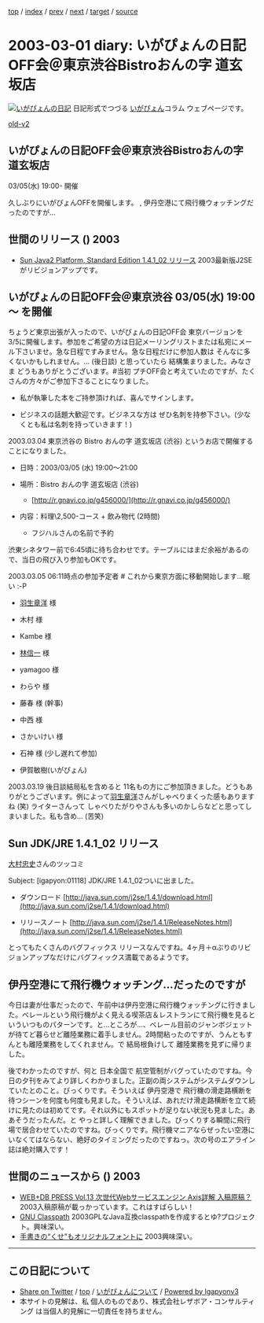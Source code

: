 [top](../index.html) 
 / [index](index.html) 
 / [prev](ig030226.html) 
 / [next](ig030302.html) 
 / [target](http://www.igapyon.jp/igapyon/diary/2003/ig030301.html) 
 / [source](https://github.com/igapyon/diary/blob/master/2003/ig030301.src.md) 

2003-03-01 diary: いがぴょんの日記OFF会＠東京渋谷Bistroおんの字 道玄坂店
=====================================================================================================
[![いがぴょんの日記](http://www.igapyon.jp/igapyon/diary/images/iga200306s.jpg "いがぴょん")](http://www.igapyon.jp/igapyon/diary/memo/memoigapyon.html) 日記形式でつづる [いがぴょん](http://www.igapyon.jp/igapyon/diary/memo/memoigapyon.html)コラム ウェブページです。

[old-v2](ig030301-orig.html)

## いがぴょんの日記OFF会＠東京渋谷Bistroおんの字 道玄坂店
03/05(水) 19:00- 開催

久しぶりにいがぴょんOFFを開催します。 , 伊丹空港にて飛行機ウォッチングだったのですが…


## 世間のリリース () 2003

* [Sun Java2 Platform, Standard Edition 1.4.1_02 リリース](http://java.sun.com/j2se/1.4.1/)  2003最新版J2SEがリビジョンアップです。

## いがぴょんの日記OFF会＠東京渋谷 03/05(水) 19:00～ を開催

ちょうど東京出張が入ったので、いがぴょんの日記OFF会 東京バージョンを 3/5に開催します。参加をご希望の方は日記メーリングリストまたは私宛にメール下さいませ。急な日程ですみません。急な日程だけに参加人数は そんなに多くないかもしれません。… (後日談) と思っていたら 結構集まりました。みなさま どうもありがとうございます。#当初 プチOFF会と考えていたのですが、たくさんの方々がご参加下さることになりました。

* 私が執筆した本をご持参頂ければ、喜んでサインします。
  
* ビジネスの話題大歓迎です。ビジネスな方は ぜひ名刺を持参下さい。(少なくとも私は名刺を持っていきます！)

2003.03.04 東京渋谷の Bistro おんの字 道玄坂店 (渋谷) というお店で開催することになりました。

* 日時：2003/03/05 (水) 19:00～21:00 
* 場所：Bistro おんの字 道玄坂店 (渋谷)
  
  * [http://r.gnavi.co.jp/g456000/](http://r.gnavi.co.jp/g456000/)
* 内容：料理\2,500-コース + 飲み物代 (2時間) 
  * フジハルさんの名前で予約

  

渋東シネタワー前で6:45頃に待ち合わせです。テーブルにはまだ余裕があるので、当日の飛び入り参加もOKです。

2003.03.05 06:11時点の参加予定者 # これから東京方面に移動開始します…眠い :-P

* [羽生章洋](http://d.hatena.ne.jp/habuakihiro/) 様
  
* 木村 様
  
* Kambe 様
  
* [林信一](http://www.angelwaltz.net/) 様
  
* yamagoo 様
  
* わらや 様
  
* 藤春 様 (幹事)
  
* 中西 様
  
* さかいけい 様
  
* 石神 様 (少し遅れて参加)
  
* 伊賀敏樹(いがぴょん)

2003.03.19 後日談結局私を含めると 11名もの方にご参加頂きました。どうもありがとうございます。例によって[羽生章洋](http://d.hatena.ne.jp/habuakihiro/)さんがしゃべりまくった感もありますね (笑) ライターさんって しゃべりたがりやさんも多いのかしらなどと思ってしまいました。私も含め… (苦笑)

## Sun JDK/JRE 1.4.1_02 リリース

[大村忠史](http://www.cutt.co.jp/book/4-87783-052-9.html)さんのツッコミ

Subject:  [igapyon:01118] JDK/JRE 1.4.1_02ついに出ました。

* ダウンロード
  [http://java.sun.com/j2se/1.4.1/download.html](http://java.sun.com/j2se/1.4.1/download.html)
  
* リリースノート
  [http://java.sun.com/j2se/1.4.1/ReleaseNotes.html](http://java.sun.com/j2se/1.4.1/ReleaseNotes.html)

とってもたくさんのバグフィックス リリースなんですね。4ヶ月＋αぶりのリビジョンアップなだけにバグフィックス満載であるようです。

## 伊丹空港にて飛行機ウォッチング…だったのですが

今日は妻が仕事だったので、午前中は伊丹空港に飛行機ウォッチングに行きました。ベレールという飛行機がよく見える喫茶店＆レストランにて飛行機を見るといういつものパターンです。と…ところが…、ベレール目前のジャンボジェットが待てど暮らせど離陸業務に着手しません。2時間粘ったのですが、うんともすんとも離陸業務をしてくれません。で 結局根負けして 離陸業務を見ずに帰りました。

後でわかったのですが、何と 日本全国で 航空管制がバグっていたのですね。今日の夕刊をみてより詳しくわかりました。正副の両システムがシステムダウンしていたとのこと。びっくりです。そういえば 伊丹空港で 飛行機の滑走路横断を待つシーンを何度も何度も見ました。そういえば、あれだけ滑走路横断を立て続けに見たのは初めてです。それ以外にもスポットが足りない状況も見ました。ああそうだったんだ。と やっと詳しく理解できました。びっくりする瞬間に飛行場で居合わせていたのですね。びっくりです。飛行機マニアならぜったい空港にいなくてはならない、絶好のタイミングだったのですねっ。次の号のエアライン誌は絶対購入です！

## 世間のニュースから () 2003

* [WEB+DB PRESS Vol.13 次世代Webサービスエンジン Axis詳解 入稿原稿？](http://yamaguch.sytes.net/~tora/java/axis.xml)  2003入稿原稿が載っかっています。これはすばらしい！
* [GNU Classpath](http://savannah.gnu.org/projects/classpath/)  2003GPLなJava互換classpathを作成するとゆ?プロジェクト。興味深い。
* [手書きの“くせ”もオリジナルフォントに](http://www.zdnet.co.jp/news/0302/27/njbt_07.html)  2003興味深い。


----------------------------------------------------------------------------------------------------

## この日記について

* [Share on Twitter](https://twitter.com/intent/tweet?hashtags=igapyon%2Cdiary%2C%E3%81%84%E3%81%8C%E3%81%B4%E3%82%87%E3%82%93&text=%E3%81%84%E3%81%8C%E3%81%B4%E3%82%87%E3%82%93%E3%81%AE%E6%97%A5%E8%A8%98OFF%E4%BC%9A%EF%BC%A0%E6%9D%B1%E4%BA%AC%E6%B8%8B%E8%B0%B7Bistro%E3%81%8A%E3%82%93%E3%81%AE%E5%AD%97+%E9%81%93%E7%8E%84%E5%9D%82%E5%BA%97&url=http%3A%2F%2Fwww.igapyon.jp%2Figapyon%2Fdiary%2F2003%2Fig030301.html) / [top](../index.html) / [いがぴょんについて](http://www.igapyon.jp/igapyon/diary/memo/memoigapyon.html) / [Powered by Igapyonv3](https://github.com/igapyon/igapyonv3)
* 本サイトの見解は、私 個人のものであり、株式会社レザボア・コンサルティング は当個人的見解に一切責任を持ちません。 
